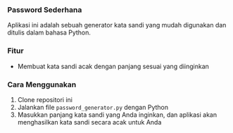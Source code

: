 ### Password Sederhana

Aplikasi ini adalah sebuah generator kata sandi yang mudah digunakan dan ditulis dalam bahasa Python.

### Fitur
- Membuat kata sandi acak dengan panjang sesuai yang diinginkan

### Cara Menggunakan
1. Clone repositori ini
2. Jalankan file `password_generator.py` dengan Python
3. Masukkan panjang kata sandi yang Anda inginkan, dan aplikasi akan menghasilkan kata sandi secara acak untuk Anda
